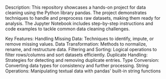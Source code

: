 Description:
This repository showcases a hands-on project for data cleaning using the Python library pandas. 
The project demonstrates techniques to handle and preprocess raw datasets, making them ready for analysis. 
The Jupyter Notebook includes step-by-step instructions and code examples to tackle common data cleaning challenges.

Key Features:
Handling Missing Data: Techniques to identify, impute, or remove missing values.
Data Transformation: Methods to normalize, rename, and restructure data.
Filtering and Sorting: Logical operations to filter rows/columns and sort datasets efficiently.
Duplicate Handling: Strategies for detecting and removing duplicate entries.
Type Conversion: Converting data types for consistency and further processing.
String Operations: Manipulating textual data with pandas' built-in string functions
